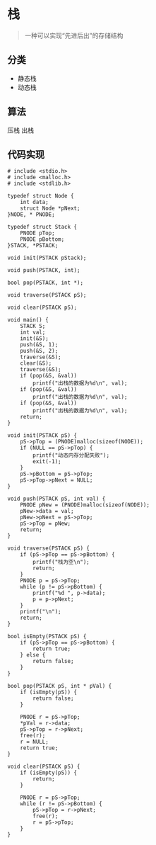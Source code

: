 # 栈 #

> 一种可以实现“先进后出”的存储结构

## 分类 ##

- 静态栈
- 动态栈

## 算法 ##

压栈
出栈

## 代码实现 ##

    # include <stdio.h>
    # include <malloc.h>
    # include <stdlib.h>
    
    typedef struct Node {
    	int data;
    	struct Node *pNext;
    }NODE, * PNODE;
    
    typedef struct Stack {
    	PNODE pTop;
    	PNODE pBottom;
    }STACK, *PSTACK;
    
    void init(PSTACK pStack);
    
    void push(PSTACK, int);
    
    bool pop(PSTACK, int *);
    
    void traverse(PSTACK pS);
    
    void clear(PSTACK pS);
    
    void main() {
    	STACK S;
    	int val;
    	init(&S);
    	push(&S, 1);
    	push(&S, 2);
    	traverse(&S);
    	clear(&S);
    	traverse(&S);
    	if (pop(&S, &val))
    		printf("出栈的数据为%d\n", val);
    	if (pop(&S, &val))
    		printf("出栈的数据为%d\n", val);
    	if (pop(&S, &val))
    		printf("出栈的数据为%d\n", val);
    	return;
    }
    
    void init(PSTACK pS) {
    	pS->pTop = (PNODE)malloc(sizeof(NODE));
    	if (NULL == pS->pTop) {
    		printf("动态内存分配失败");
    		exit(-1);
    	}
    	pS->pBottom = pS->pTop;
    	pS->pTop->pNext = NULL;
    }
    
    void push(PSTACK pS, int val) {
    	PNODE pNew = (PNODE)malloc(sizeof(NODE));
    	pNew->data = val;
    	pNew->pNext = pS->pTop;
    	pS->pTop = pNew;
    	return;
    }
    
    void traverse(PSTACK pS) {
    	if (pS->pTop == pS->pBottom) {
    		printf("栈为空\n");
    		return;
    	}
    	PNODE p = pS->pTop;
    	while (p != pS->pBottom) {
    		printf("%d ", p->data);
    		p = p->pNext;
    	}
    	printf("\n");
    	return;
    }
    
    bool isEmpty(PSTACK pS) {
    	if (pS->pTop == pS->pBottom) {
    		return true;
    	} else {
    		return false;
    	}
    }
    
    bool pop(PSTACK pS, int * pVal) {
    	if (isEmpty(pS)) {
    		return false;
    	}
    
    	PNODE r = pS->pTop;
    	*pVal = r->data;
    	pS->pTop = r->pNext;
    	free(r);
    	r = NULL;
    	return true;
    }
    
    void clear(PSTACK pS) {
    	if (isEmpty(pS)) {
    		return;
    	}
    
    	PNODE r = pS->pTop;
    	while (r != pS->pBottom) {
    		pS->pTop = r->pNext;
    		free(r);
    		r = pS->pTop;
    	}
    }